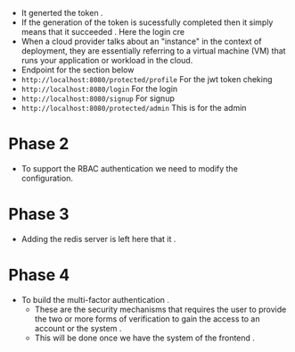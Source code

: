 - It generted the token .
- If the generation of the token is sucessfully completed then it simply means that it succeeded .  Here the login cre
- When a cloud provider talks about an "instance" in the context of deployment, they are essentially referring to a virtual machine (VM) that runs your application or workload in the cloud. 
- Endpoint for the section below 
- `http://localhost:8080/protected/profile` For the  jwt token cheking 
- `http://localhost:8080/login` For the login 
- `http://localhost:8080/signup` For signup
- `http://localhost:8080/protected/admin` This is for the admin
# Phase 2 
- To support the RBAC authentication we need to modify the configuration.
# Phase 3
- Adding the redis server is left here that it . 
# Phase 4
- To build the multi-factor authentication .
  - These are the security mechanisms that  requires the user to provide the two or more forms of verification to gain the access to an account or the system .
  -  This will be done once we have the system of the frontend .
